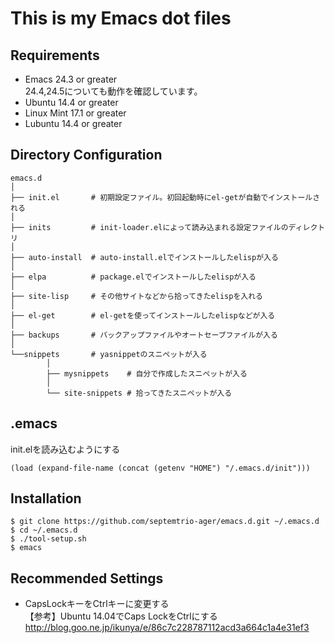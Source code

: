 # This is my Emacs dot files

## Requirements
* Emacs 24.3 or greater  
  24.4,24.5についても動作を確認しています。
* Ubuntu 14.4 or greater
* Linux Mint 17.1 or greater
* Lubuntu 14.4 or greater

## Directory Configuration

~~~~
emacs.d
│
├── init.el       # 初期設定ファイル。初回起動時にel-getが自動でインストールされる
│
├── inits         # init-loader.elによって読み込まれる設定ファイルのディレクトリ
│
├── auto-install  # auto-install.elでインストールしたelispが入る
│
├── elpa          # package.elでインストールしたelispが入る
│
├── site-lisp     # その他サイトなどから拾ってきたelispを入れる
│
├── el-get        # el-getを使ってインストールしたelispなどが入る
│
├── backups       # バックアップファイルやオートセーブファイルが入る
│
└──snippets       # yasnippetのスニペットが入る
        │
        ├── mysnippets    # 自分で作成したスニペットが入る
        │
        └── site-snippets # 拾ってきたスニペットが入る

~~~~

## .emacs
init.elを読み込むようにする
~~~~
(load (expand-file-name (concat (getenv "HOME") "/.emacs.d/init")))
~~~~

## Installation

~~~~
$ git clone https://github.com/septemtrio-ager/emacs.d.git ~/.emacs.d
$ cd ~/.emacs.d
$ ./tool-setup.sh
$ emacs
~~~~

## Recommended Settings
*  CapsLockキーをCtrlキーに変更する  
【参考】Ubuntu 14.04でCaps LockをCtrlにする
http://blog.goo.ne.jp/ikunya/e/86c7c228787112acd3a664c1a4e31ef3
